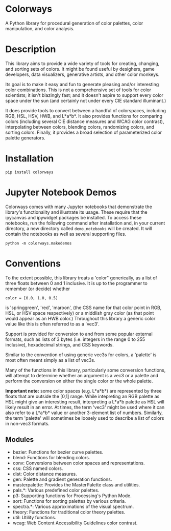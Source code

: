 Colorways
=========

A Python library for procedural generation of color palettes, color 
manipulation, and color analysis.

Description
===========

This library aims to provide a wide variety of tools for creating,
changing, and sorting sets of colors. It might be found useful by
desighers, game developers, data visualizers, generative artists, and
other color monkeys. 

Its goal is to make it easy and fun to generate pleasing and/or
interesting color combinations. This is not a comprehensive set of
tools for color scientists; it isn't blazingly fast; and it doesn't
aspire to support every color space under the sun (and certainly not
under every CIE standard illuminant.)

It does provide tools to convert between a handful of colorspaces,
including RGB, HSL, HSV, HWB, and L\*a\*b\*. It also provides functions
for comparing colors (including several CIE distance measures and
WCAG color contrast), interpolating between colors, blending colors,
randomizing colors, and sorting colors. Finally, it provides a broad
selection of parameterized color palette generators.

Installation
============

    pip install colorways

Jupyter Notebook Demos
======================

Colorways comes with many Jupyter notebooks that demonstrate the library's 
functionality and illustrate its usage. These require that the ipycanvas and 
ipywidget packages be installed. To access these notebooks, run the following
command after installation and, in your current directory, a new directory 
called `demo_notebooks` will be created. It will contain the notebooks as well
as several supporting files.

    python -m colorways.makedemos

Conventions
===========

To the extent possible, this library treats a 'color" generically,
as a list of three floats between 0 and 1 inclusive. It is up to the
programmer to remember (or decide) whether 

    color = [0.0, 1.0, 0.5] 
    
is 'springgreen', 'red', 'maroon', (the CSS name for that color
point in RGB, HSL, or HSV space respectively) or a middlish gray
color (as that point would appear as an HWB color.) Throughout this library
a generic color value like this is often referred to as a 'vec3'. 

Support is provided for conversion to and from some popular external
formats, such as lists of 3 bytes (i.e. integers in the range 0 to
255 inclusive), hexadecimal strings, and CSS keywords.

Similar to the convention of using generic vec3s for colors, a 'palette' 
is most often meant simply as a list of vec3s.

Many of the functions in this library, particularly some conversion 
functions, will attempt to determine whether an argument is a vec3 or a 
palette and perform the conversion on either the single color or the whole
palette.

**Important note:** some color spaces (e.g. L\*a\*b\*) are represented by
three floats that are outside the [0,1] range. While intepreting an
RGB palette as HSL might give an interesting result, interpreting a
L\*a\*b palette as HSL will likely result in an error. At times, the 
term 'vec3' might be used where it can also refer to a L\*a\*b\* value
or another 3-element list of numbers. Similarly, the term 'palette'
will sometimes be loosely used to describe a list of colors in
non-vec3 formats.


Modules
-------
* bezier:        Functions for bezier curve palettes.
* blend:         Functions for blending colors.
* conv:          Conversions between color spaces and representations.
* css:           CSS named colors.
* dist:          Color distance measures. 
* gen:           Palette and gradient generation functions.
* masterpalette: Provides the MasterPalette class and utilities.
* pals.\*:        Various predefined color palettes.
* p3:            Supporting functions for Processing's Python Mode.
* sort:          Functions for sorting palettes by various criteria. 
* spectra.\*:     Various approximations of the visual spectrum. 
* theory:        Functions for traditional color theory palettes.
* util:          Utility functions.
* wcag:          Web Content Accessibility Guidelines color contrast.



